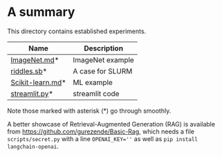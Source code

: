 # A summary

This directory contains established experiments.

Name | Description
-----|------------------------------------------
[ImageNet.md](ImageNet.md)* | ImageNet example
[riddles.sb](riddles.sb)* | A case for SLURM
[Scikit-learn.md](Scikit-learn.md)* | ML example
[streamlit.py](streamlit.py)* | streamlit code

Note those marked with asterisk (*) go through smoothly.

A better showcase of Retrieval-Augmented Generation (RAG) is available from <https://github.com/gurezende/Basic-Rag>, which needs a 
file `scripts/secret.py` with a line `OPENAI_KEY=''` as well as `pip install langchain-openai`.

